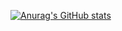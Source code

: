 [![Anurag's GitHub stats](https://github-readme-stats.vercel.app/api?username=lwblog&show_icons=true&?count_private=true&?theme=vue-dark)](https://github.com/anuraghazra/github-readme-stats)
